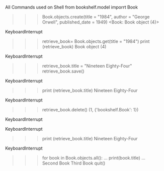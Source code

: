 All Commands used on Shell
from bookshelf.model imporrt Book
>>> Book.objects.create(title = "1984", author = "George Orwell", published_date = 1949)
<Book: Book object (4)>
>>>
KeyboardInterrupt
>>> retrieve_book= Book.objects.get(title = "1984")
>>> print (retrieve_book)
Book object (4)
>>>
KeyboardInterrupt
>>> retrieve_book.title = "Nineteen Eighty-Four"
>>> retrieve_book.save()
>>>
KeyboardInterrupt
>>> print (retrieve_book.title)
Nineteen Eighty-Four
>>>
KeyboardInterrupt
>>> retrieve_book.delete()
(1, {'bookshelf.Book': 1})
>>>
KeyboardInterrupt
>>>
KeyboardInterrupt
>>> print (retrieve_book.title)
Nineteen Eighty-Four
>>>
KeyboardInterrupt
>>> for book in Book.objects.all():
...     print(book.title)
...
Second Book
Third Book
>>> quit()
